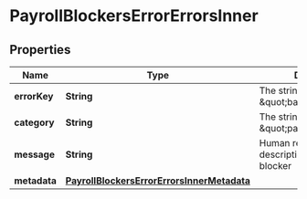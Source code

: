 

# PayrollBlockersErrorErrorsInner


## Properties

| Name | Type | Description | Notes |
|------------ | ------------- | ------------- | -------------|
|**errorKey** | **String** | The string \&quot;base\&quot; |  [optional] |
|**category** | **String** | The string \&quot;payroll_blocker\&quot; |  [optional] |
|**message** | **String** | Human readable description of the payroll blocker |  [optional] |
|**metadata** | [**PayrollBlockersErrorErrorsInnerMetadata**](PayrollBlockersErrorErrorsInnerMetadata.md) |  |  [optional] |



